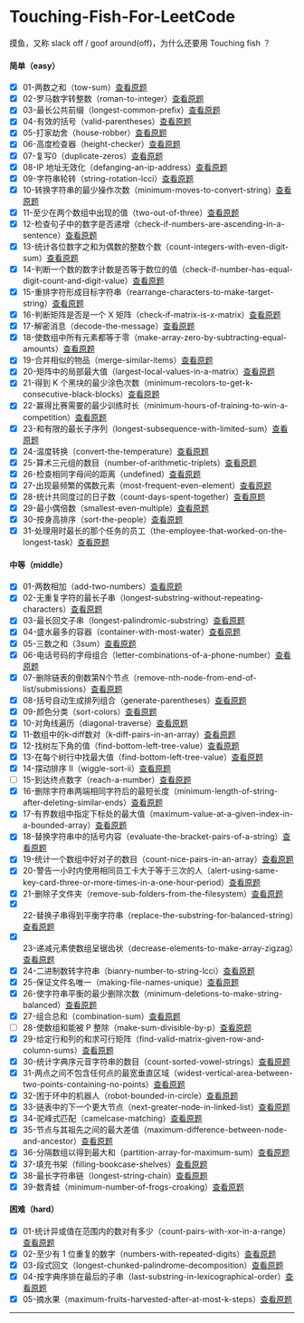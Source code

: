 <!--
 * @Author: A2ayak 429853312@qq.com
 * @Date: 2022-01-24 17:48:19
 * @LastEditors: A2ayak 429853312@qq.com
 * @LastEditTime: 2022-09-29 15:42:18
 * @FilePath: \Touching-Fish-For-LeetCode\README.md
 * @Description: 这是默认设置,请设置`customMade`, 打开koroFileHeader查看配置 进行设置: https://github.com/OBKoro1/koro1FileHeader/wiki/%E9%85%8D%E7%BD%AE
-->

# Touching-Fish-For-LeetCode

摸鱼，又称 slack off / goof around(off)，为什么还要用 Touching fish ？

#### 简单（easy）

- [X] 01-两数之和（tow-sum）[查看原题](https://leetcode-cn.com/problems/two-sum/)
- [X] 02-罗马数字转整数（roman-to-integer）[查看原题](https://leetcode-cn.com/problems/roman-to-integer/)
- [X] 03-最长公共前缀（longest-common-prefix）[查看原题](https://leetcode-cn.com/problems/longest-common-prefix/)
- [X] 04-有效的括号（valid-parentheses）[查看原题](https://leetcode-cn.com/problems/valid-parentheses/)
- [X] 05-打家劫舍（house-robber）[查看原题](https://leetcode-cn.com/problems/house-robber/)
- [X] 06-高度检查器（height-checker）[查看原题](https://leetcode.cn/problems/height-checker/)
- [X] 07-复写0（duplicate-zeros）[查看原题](https://leetcode.cn/problems/duplicate-zeros/)
- [X] 08-IP 地址无效化（defanging-an-ip-address）[查看原题](https://leetcode.cn/problems/defanging-an-ip-address/)
- [X] 09-字符串轮转（string-rotation-lcci）[查看原题](https://leetcode.cn/problems/string-rotation-lcci/)
- [X] 10-转换字符串的最少操作次数（minimum-moves-to-convert-string）[查看原题](https://leetcode.cn/problems/minimum-moves-to-convert-string/)
- [X] 11-至少在两个数组中出现的值（two-out-of-three）[查看原题](https://leetcode.cn/problems/two-out-of-three/)
- [X] 12-检查句子中的数字是否递增（check-if-numbers-are-ascending-in-a-sentence）[查看原题](https://leetcode.cn/problems/check-if-numbers-are-ascending-in-a-sentence/)
- [X] 13-统计各位数字之和为偶数的整数个数（count-integers-with-even-digit-sum）[查看原题](https://leetcode.cn/problems/count-integers-with-even-digit-sum/)
- [X] 14-判断一个数的数字计数是否等于数位的值（check-if-number-has-equal-digit-count-and-digit-value）[查看原题](https://leetcode.cn/problems/check-if-number-has-equal-digit-count-and-digit-value/)
- [X] 15-重排字符形成目标字符串（rearrange-characters-to-make-target-string）[查看原题](https://leetcode.cn/problems/rearrange-characters-to-make-target-string/)
- [X] 16-判断矩阵是否是一个 X 矩阵（check-if-matrix-is-x-matrix）[查看原题](https://leetcode.cn/problems/check-if-matrix-is-x-matrix/)
- [X] 17-解密消息（decode-the-message）[查看原题](https://leetcode.cn/problems/decode-the-message/)
- [X] 18-使数组中所有元素都等于零（make-array-zero-by-subtracting-equal-amounts）[查看原题](https://leetcode-cn.com/problems/make-array-zero-by-subtracting-equal-amounts/)
- [X] 19-合并相似的物品（merge-similar-items）[查看原题](https://leetcode-cn.com/problems/merge-similar-items/)
- [X] 20-矩阵中的局部最大值（largest-local-values-in-a-matrix）[查看原题](https://leetcode-cn.com/problems/largest-local-values-in-a-matrix/)
- [X] 21-得到 K 个黑块的最少涂色次数（minimum-recolors-to-get-k-consecutive-black-blocks）[查看原题](https://leetcode-cn.com/problems/minimum-recolors-to-get-k-consecutive-black-blocks/)
- [X] 22-赢得比赛需要的最少训练时长（minimum-hours-of-training-to-win-a-competition）[查看原题](https://leetcode-cn.com/problems/minimum-hours-of-training-to-win-a-competition/)
- [X] 23-和有限的最长子序列（longest-subsequence-with-limited-sum）[查看原题](https://leetcode-cn.com/problems/longest-subsequence-with-limited-sum/)
- [X] 24-温度转换（convert-the-temperature）[查看原题](https://leetcode-cn.com/problems/convert-the-temperature/)
- [X] 25-算术三元组的数目（number-of-arithmetic-triplets）[查看原题](https://leetcode-cn.com/problems/number-of-arithmetic-triplets/)
- [X] 26-检查相同字母间的距离（undefined）[查看原题](https://leetcode-cn.com/problems/undefined/)
- [X] 27-出现最频繁的偶数元素（most-frequent-even-element）[查看原题](https://leetcode-cn.com/problems/most-frequent-even-element/)
- [X] 28-统计共同度过的日子数（count-days-spent-together）[查看原题](https://leetcode-cn.com/problems/count-days-spent-together/)
- [X] 29-最小偶倍数（smallest-even-multiple）[查看原题](https://leetcode-cn.com/problems/smallest-even-multiple/)
- [X] 30-按身高排序（sort-the-people）[查看原题](https://leetcode-cn.com/problems/sort-the-people/)
- [X] 31-处理用时最长的那个任务的员工（the-employee-that-worked-on-the-longest-task）[查看原题](https://leetcode-cn.com/problems/the-employee-that-worked-on-the-longest-task/)

#### 中等（middle）
- [X] 01-两数相加（add-two-numbers）[查看原题](https://leetcode-cn.com/problems/add-two-numbers/)
- [X] 02-无重复字符的最长子串（longest-substring-without-repeating-characters）[查看原题](https://leetcode-cn.com/problems/longest-substring-without-repeating-characters/)
- [X] 03-最长回文子串（longest-palindromic-substring）[查看原题](https://leetcode-cn.com/problems/longest-palindromic-substring/submissions/)
- [X] 04-盛水最多的容器（container-with-most-water）[查看原题](https://leetcode-cn.com/problems/container-with-most-water/)
- [X] 05-三数之和（3sum）[查看原题](https://leetcode-cn.com/problems/3sum/)
- [X] 06-电话号码的字母组合（letter-combinations-of-a-phone-number）[查看原题](https://leetcode-cn.com/problems/letter-combinations-of-a-phone-number/)
- [X] 07-删除链表的倒数第N个节点（remove-nth-node-from-end-of-list/submissions）[查看原题](https://leetcode-cn.com/problems/remove-nth-node-from-end-of-list/submissions/)
- [X] 08-括号自动生成排列组合（generate-parentheses）[查看原题](https://leetcode-cn.com/problems/generate-parentheses/)
- [X] 09-颜色分类（sort-colors）[查看原题](https://leetcode-cn.com/problems/sort-colors/)
- [X] 10-对角线遍历（diagonal-traverse）[查看原题](https://leetcode.cn/problems/diagonal-traverse/)
- [X] 11-数组中的k-diff数对（k-diff-pairs-in-an-array）[查看原题](https://leetcode.cn/problems/k-diff-pairs-in-an-array/)
- [X] 12-找树左下角的值（find-bottom-left-tree-value）[查看原题](https://leetcode.cn/problems/find-bottom-left-tree-value/)
- [X] 13-在每个树行中找最大值（find-bottom-left-tree-value）[查看原题](https://leetcode.cn/problems/find-largest-value-in-each-tree-row/)
- [X] 14-摆动排序 II（wiggle-sort-ii）[查看原题](https://leetcode.cn/problems/wiggle-sort-ii/)
- [ ] 15-到达终点数字（reach-a-number）[查看原题](https://leetcode.cn/problems/reach-a-number/)
- [X] 16-删除字符串两端相同字符后的最短长度（minimum-length-of-string-after-deleting-similar-ends）[查看原题](https://leetcode.cn/problems/minimum-length-of-string-after-deleting-similar-ends/)
- [X] 17-有界数组中指定下标处的最大值（maximum-value-at-a-given-index-in-a-bounded-array）[查看原题](https://leetcode.cn/problems/maximum-value-at-a-given-index-in-a-bounded-array/)
- [X] 18-替换字符串中的括号内容（evaluate-the-bracket-pairs-of-a-string）[查看原题](https://leetcode.cn/problems/evaluate-the-bracket-pairs-of-a-string/)
- [X] 19-统计一个数组中好对子的数目（count-nice-pairs-in-an-array）[查看原题](https://leetcode.cn/problems/count-nice-pairs-in-an-array/)
- [X] 20-警告一小时内使用相同员工卡大于等于三次的人（alert-using-same-key-card-three-or-more-times-in-a-one-hour-period）[查看原题](https://leetcode.cn/problems/alert-using-same-key-card-three-or-more-times-in-a-one-hour-period/)
- [X] 21-删除子文件夹（remove-sub-folders-from-the-filesystem）[查看原题](https://leetcode-cn.com/problems/remove-sub-folders-from-the-filesystem/)
- [X] 22-替换子串得到平衡字符串（replace-the-substring-for-balanced-string）[查看原题](https://leetcode-cn.com/problems/replace-the-substring-for-balanced-string/)
- [X] 23-递减元素使数组呈锯齿状（decrease-elements-to-make-array-zigzag）[查看原题](https://leetcode-cn.com/problems/decrease-elements-to-make-array-zigzag/)
- [X] 24-二进制数转字符串（bianry-number-to-string-lcci）[查看原题](https://leetcode-cn.com/problems/bianry-number-to-string-lcci/)
- [X] 25-保证文件名唯一（making-file-names-unique）[查看原题](https://leetcode-cn.com/problems/making-file-names-unique/)
- [X] 26-使字符串平衡的最少删除次数（minimum-deletions-to-make-string-balanced）[查看原题](https://leetcode-cn.com/problems/minimum-deletions-to-make-string-balanced/)
- [X] 27-组合总和（combination-sum）[查看原题](https://leetcode-cn.com/problems/combination-sum/)
- [ ] 28-使数组和能被 P 整除（make-sum-divisible-by-p）[查看原题](https://leetcode-cn.com/problems/make-sum-divisible-by-p/)
- [X] 29-给定行和列的和求可行矩阵（find-valid-matrix-given-row-and-column-sums）[查看原题](https://leetcode-cn.com/problems/find-valid-matrix-given-row-and-column-sums/)
- [X] 30-统计字典序元音字符串的数目（count-sorted-vowel-strings）[查看原题](https://leetcode-cn.com/problems/count-sorted-vowel-strings/)
- [X] 31-两点之间不包含任何点的最宽垂直区域（widest-vertical-area-between-two-points-containing-no-points）[查看原题](https://leetcode-cn.com/problems/widest-vertical-area-between-two-points-containing-no-points/)
- [X] 32-困于环中的机器人（robot-bounded-in-circle）[查看原题](https://leetcode-cn.com/problems/robot-bounded-in-circle/)
- [X] 33-链表中的下一个更大节点（next-greater-node-in-linked-list）[查看原题](https://leetcode-cn.com/problems/next-greater-node-in-linked-list/)
- [X] 34-驼峰式匹配（camelcase-matching）[查看原题](https://leetcode-cn.com/problems/camelcase-matching/)
- [X] 35-节点与其祖先之间的最大差值（maximum-difference-between-node-and-ancestor）[查看原题](https://leetcode-cn.com/problems/maximum-difference-between-node-and-ancestor/)
- [X] 36-分隔数组以得到最大和（partition-array-for-maximum-sum）[查看原题](https://leetcode-cn.com/problems/partition-array-for-maximum-sum/)
- [X] 37-填充书架（filling-bookcase-shelves）[查看原题](https://leetcode-cn.com/problems/filling-bookcase-shelves/)
- [X] 38-最长字符串链（longest-string-chain）[查看原题](https://leetcode-cn.com/problems/longest-string-chain/)
- [X] 39-数青蛙（minimum-number-of-frogs-croaking）[查看原题](https://leetcode-cn.com/problems/minimum-number-of-frogs-croaking/)

#### 困难（hard）
- [X] 01-统计异或值在范围内的数对有多少（count-pairs-with-xor-in-a-range）[查看原题](https://leetcode.cn/problems/count-pairs-with-xor-in-a-range/)
- [X] 02-至少有 1 位重复的数字（numbers-with-repeated-digits）[查看原题](https://leetcode-cn.com/problems/numbers-with-repeated-digits/)
- [X] 03-段式回文（longest-chunked-palindrome-decomposition）[查看原题](https://leetcode-cn.com/problems/longest-chunked-palindrome-decomposition/)
- [X] 04-按字典序排在最后的子串（last-substring-in-lexicographical-order）[查看原题](https://leetcode-cn.com/problems/last-substring-in-lexicographical-order/)
- [X] 05-摘水果（maximum-fruits-harvested-after-at-most-k-steps）[查看原题](https://leetcode-cn.com/problems/maximum-fruits-harvested-after-at-most-k-steps/)

---
